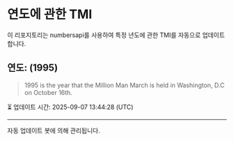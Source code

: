 
# 연도에 관한 TMI

이 리포지토리는 numbersapi를 사용하여 특정 년도에 관한 TMI를 자동으로 업데이트합니다.

## 연도: (1995)
> 1995 is the year that the Million Man March is held in Washington, D.C on October 16th.

⏳ 업데이트 시간: 2025-09-07 13:44:28 (UTC)

---
자동 업데이트 봇에 의해 관리됩니다.
